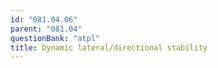```yaml
---
id: "081.04.06"
parent: "081.04"
questionBank: "atpl"
title: Dynamic lateral/directional stability
---
```

